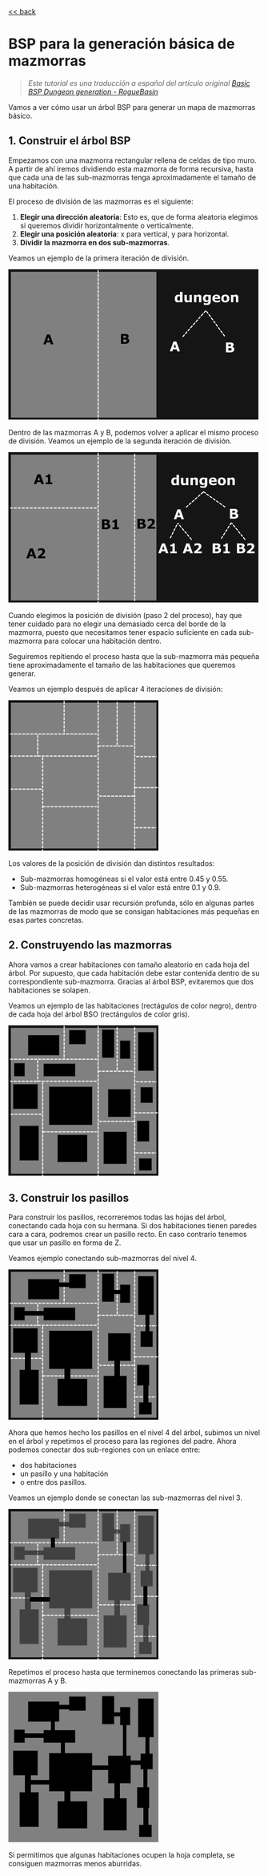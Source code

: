 
[<< back](../README.md)

# BSP para la generación básica de mazmorras

> _Este tutorial es una traducción a español del artículo original [Basic BSP Dungeon generation - RogueBasin](http://roguebasin.roguelikedevelopment.org/index.php?title=Basic_BSP_Dungeon_generation)_

Vamos a ver cómo usar un árbol BSP para generar un mapa de mazmorras básico.

## 1. Construir el árbol BSP

Empezamos con una mazmorra rectangular rellena de celdas de tipo muro.
A partir de ahí iremos dividiendo esta mazmorra de forma recursiva, hasta que cada una de las sub-mazmorras tenga aproximadamente el tamaño de una habitación.

El proceso de división de las mazmorras es el siguiente:

1. **Elegir una dirección aleatoria**: Esto es, que de forma aleatoria elegimos si queremos dividir horizontalmente o verticalmente.
2. **Elegir una posición aleatoria**: x para vertical, y para horizontal.
3. **Dividir la mazmorra en dos sub-mazmorras**.

Veamos un ejemplo de la primera iteración de división.

![](image/dungeon_bsp1.png)

Dentro de las mazmorras A y B, podemos volver a aplicar el mismo proceso de división. Veamos un ejemplo de la segunda iteración de división.

![](image/dungeon_bsp2.png)

Cuando elegimos la posición de división (paso 2 del proceso), hay que tener cuidado para no elegir una demasiado cerca del borde de la mazmorra, puesto que necesitamos tener espacio suficiente en cada sub-mazmorra para colocar una habitación dentro.

Seguiremos repitiendo el proceso hasta que la sub-mazmorra más pequeña tiene aproximadamente el tamaño de las habitaciones que queremos generar.

Veamos un ejemplo después de aplicar 4 iteraciones de división:

![](image/dungeon_bsp3.png)

Los valores de la posición de división dan distintos resultados:
* Sub-mazmorras homogéneas si el valor está entre 0.45 y 0.55.
* Sub-mazmorras heterogéneas si el valor está entre 0.1 y 0.9.

También se puede decidir usar recursión profunda, sólo en algunas partes de las mazmorras de modo que se consigan habitaciones más pequeñas en esas partes concretas.

## 2. Construyendo las mazmorras

Ahora vamos a crear habitaciones con tamaño aleatorio en cada hoja del árbol. Por supuesto, que cada habitación debe estar contenida dentro de su correspondiente sub-mazmorra. Gracias al árbol BSP, evitaremos que dos habitaciones se solapen.

Veamos un ejemplo de las habitaciones (rectágulos de color negro), dentro de cada hoja del árbol BSO (rectángulos de color gris).

![](image/dungeon_bsp4.png)

## 3. Construir los pasillos

Para construir los pasillos, recorreremos todas las hojas del árbol, conectando cada hoja con su hermana. Si dos habitaciones tienen paredes cara a cara, podremos crear un pasillo recto. En caso contrario tenemos que usar un pasillo en forma de Z.

Veamos ejemplo conectando sub-mazmorras del nivel 4.

![](image/dungeon_bsp5.png)

Ahora que hemos hecho los pasillos en el nivel 4 del árbol, subimos un nivel en el árbol y repetimos el proceso para las regiones del padre. Ahora podemos conectar dos sub-regiones con un enlace entre:
* dos habitaciones
* un pasillo y una habitación
* o entre dos pasillos.

Veamos un ejemplo donde se conectan las sub-mazmorras del nivel 3.

![](image/dungeon_bsp6.png)

Repetimos el proceso hasta que terminemos conectando las primeras sub-mazmorras A y B.

![](image/dungeon_bsp7.png)

Si permitimos que algunas habitaciones ocupen la hoja completa, se consiguen mazmorras menos aburridas.
